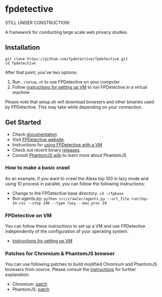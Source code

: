 fpdetective
===========
STILL UNDER CONSTRUCTION!

A framework for conducting large scale web privacy studies.

## Installation

```
git clone https://github.com/fpdetective/fpdetective.git
cd fpdetective
```
After that point, you've two options: 

1. Run `./setup.sh` to use FPDetective on your computer
2. Follow [instructions for setting up VM](https://github.com/fpdetective/fpdetective/blob/master/vm/README.md)
to run FPDetective in a virtual machine

Please note that setup.sh will download browsers and other binaries used by FPDetective. 
This may take while depending on your connection.

## Get Started
* Check [documentation](https://github.com/fpdetective/fpdetective/wiki)
* Visit [FPDetective website](https://www.cosic.esat.kuleuven.be/fpdetective/).
* Instructions for [using FPDetective with a VM](https://github.com/fpdetective/fpdetective/wiki/Instructions-for-setting-up-VM)
* Check out recent binary [releases](https://github.com/fpdetective/phantomjs/releases).
* Consult [PhantomJS wiki](https://github.com/ariya/phantomjs/wiki) to learn more about PhantomJS

### How to make a basic crawl
As an example, if you want to crawl the Alexa top 100 in lazy mode and using 10 process in parallel, you can follow the following instructions:

* Change to the FPDetective base directory: `cd ~/fpbase` 
* Run agents.py: `python src/crawler/agents.py --url_file run/top-1m.csv --stop 100 --type lazy --max_proc 10`

### FPDetective on VM
You can follow these instructions to set up a VM and use FPDetective independently of the configuration of your operating system:

* [Instructions for setting up VM](https://github.com/fpdetective/fpdetective/wiki/Instructions-for-setting-up-VM)

### Patches for Chromium & PhantomJS browser
You can use following patches to build modified Chromium and PhantomJS browsers from source. Please consult the [instructions](https://github.com/fpdetective/fpdetective/blob/master/patches/README.md) for further explanation.
 
* Chromium: [patch](https://github.com/fpdetective/fpdetective/blob/master/patches/chromium.patch)
* PhantomJS: [patch](https://github.com/fpdetective/fpdetective/blob/master/patches/phantomjs.patch)
